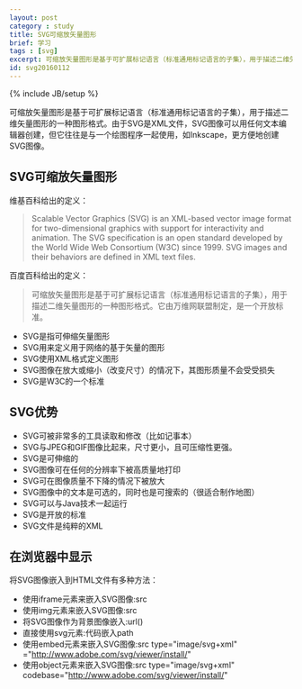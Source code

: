 ```yaml
---
layout: post
category : study
title: SVG可缩放矢量图形
brief: 学习
tags : [svg]
excerpt: 可缩放矢量图形是基于可扩展标记语言（标准通用标记语言的子集），用于描述二维矢量图形的一种图形格式。由于SVG是XML文件，SVG图像可以用任何文本编辑器创建，但它往往是与一个绘图程序一起使用，如Inkscape，更方便地创建SVG图像。
id: svg20160112
---
```

{% include JB/setup %}


可缩放矢量图形是基于可扩展标记语言（标准通用标记语言的子集），用于描述二维矢量图形的一种图形格式。由于SVG是XML文件，SVG图像可以用任何文本编辑器创建，但它往往是与一个绘图程序一起使用，如Inkscape，更方便地创建SVG图像。

## SVG可缩放矢量图形

维基百科给出的定义：

>Scalable Vector Graphics (SVG) is an XML-based vector image format for two-dimensional graphics with support for interactivity and animation. The SVG specification is an open standard developed by the World Wide Web Consortium (W3C) since 1999. SVG images and their behaviors are defined in XML text files.

百度百科给出的定义：

>可缩放矢量图形是基于可扩展标记语言（标准通用标记语言的子集），用于描述二维矢量图形的一种图形格式。它由万维网联盟制定，是一个开放标准。

* SVG是指可伸缩矢量图形
* SVG用来定义用于网络的基于矢量的图形
* SVG使用XML格式定义图形
* SVG图像在放大或缩小（改变尺寸）的情况下，其图形质量不会受受损失
* SVG是W3C的一个标准

## SVG优势

* SVG可被非常多的工具读取和修改（比如记事本）
* SVG与JPEG和GIF图像比起来，尺寸更小，且可压缩性更强。
* SVG是可伸缩的
* SVG图像可在任何的分辨率下被高质量地打印
* SVG可在图像质量不下降的情况下被放大
* SVG图像中的文本是可选的，同时也是可搜索的（很适合制作地图）
* SVG可以与Java技术一起运行
* SVG是开放的标准
* SVG文件是纯粹的XML

## 在浏览器中显示

将SVG图像嵌入到HTML文件有多种方法：

* 使用iframe元素来嵌入SVG图像:src
* 使用img元素来嵌入SVG图像:src
* 将SVG图像作为背景图像嵌入:url()
* 直接使用svg元素:代码嵌入path
* 使用embed元素来嵌入SVG图像:src  type="image/svg+xml" ="http://www.adobe.com/svg/viewer/install/"
* 使用object元素来嵌入SVG图像:src  type="image/svg+xml" codebase="http://www.adobe.com/svg/viewer/install/"

